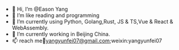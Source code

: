 - 👋 Hi, I’m @Eason Yang
- 👀 I’m like reading and programming
- 🌱 I’m currently using Python, Golang,Rust, JS & TS,Vue & React & WebAssembly.
- 💞️ I’m currently working in Beijing China.
- 📫 reach me:email:yangyunfei07@gmail.com;weixin:yangyunfei07

<!---
yunfei07/yunfei07 is a ✨ special ✨ repository because its `README.md` (this file) appears on your GitHub profile.
You can click the Preview link to take a look at your changes.
--->
